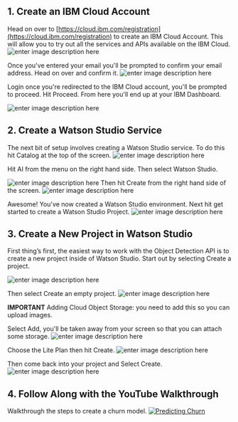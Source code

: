 ## 1. Create an IBM Cloud Account
Head on over to [https://cloud.ibm.com/registration](https://cloud.ibm.com/registration) to create an IBM Cloud Account.  This will allow you to try out all the services and APIs available on the IBM Cloud. 
![enter image description here](https://i.imgur.com/qd5dRP1.png)

Once you've entered your email you'll be prompted to confirm your email address. Head on over and confirm it. 
![enter image description here](https://i.imgur.com/kT9vZul.png)

Login once you're redirected to the IBM Cloud account, you'll be prompted to proceed. Hit Proceed. From here you'll end up at your IBM Dashboard. 

![enter image description here](https://i.imgur.com/c4qtn99.png)

## 2. Create a Watson Studio Service
The next bit of setup involves creating a Watson Studio service. To do this hit Catalog at the top of the screen. 
![enter image description here](https://i.imgur.com/hP81gYd.png)

Hit AI from the menu on the right hand side. Then select Watson Studio. 

![enter image description here](https://i.imgur.com/roDM6NQ.png)
Then hit Create from the right hand side of the screen.
![enter image description here](https://i.imgur.com/PGtjkBh.png)

Awesome! You've now created a Watson Studio environment. Next hit get started to create a Watson Studio Project. 
![enter image description here](https://i.imgur.com/BpCNvJH.png)

## 3. Create a New Project in Watson Studio
First thing’s first, the easiest way to work with the Object Detection API is to create a new project inside of Watson Studio. Start out by selecting Create a project.

![enter image description here](https://i.imgur.com/gxXOcsP.png)

Then select Create an empty project.
![enter image description here](https://i.imgur.com/R1RfZvB.png)

<b>IMPORTANT</b>
Adding Cloud Object Storage: you need to add this so you can upload images.

Select Add, you'll be taken away from your screen so that you can attach some storage.
![enter image description here](https://i.imgur.com/3dn5MdJ.png)

 Choose the Lite Plan then hit Create.
![enter image description here](https://i.imgur.com/9LM3j8d.png)

Then come back into your project and Select Create. 
![enter image description here](https://i.imgur.com/RHxqFAT.png)

## 4. Follow Along with the YouTube Walkthrough
Walkthrough the steps to create a churn model.
[![Predicting Churn](https://img.youtube.com/vi/TsK289LVlrY/0.jpg)](https://www.youtube.com/watch?v=TsK289LVlrY)
